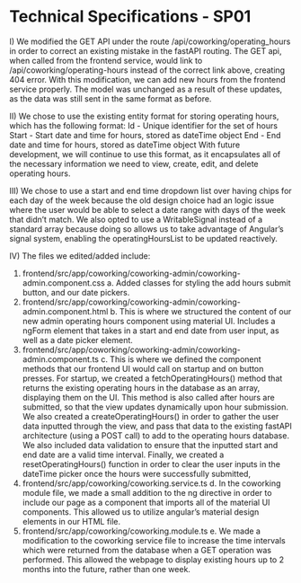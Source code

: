 
# Technical Specifications - SP01

I) We modified the GET API under the route /api/coworking/operating_hours in order to correct an existing mistake in the fastAPI routing. The GET api, when called from the frontend service, would link to /api/coworking/operating-hours instead of the correct link above, creating 404 error. With this modification, we can add new hours from the frontend service properly. The model was unchanged as a result of these updates, as the data was still sent in the same format as before.

II) We chose to use the existing entity format for storing operating hours, which has the following format:
  Id - Unique identifier for the set of hours
  Start - Start date and time for hours, stored as dateTime object
  End - End date and time for hours, stored as dateTime object
	With future development, we will continue to use this format, as it encapsulates all of the necessary information we need to view, create, edit, and delete operating hours. 


III) We chose to use a start and end time dropdown list over having chips for each day of the week because the old design choice had an logic issue where the user would be able to select a date range with days of the week that didn’t match. We also opted to use a WritableSignal instead of a standard array because doing so allows us to take advantage of Angular’s signal system, enabling the operatingHoursList to be updated reactively.

IV) The files we edited/added include: 
  1. frontend/src/app/coworking/coworking-admin/coworking-admin.component.css
    a. Added classes for styling the add hours submit button, and our date pickers.
  2. frontend/src/app/coworking/coworking-admin/coworking-admin.component.html
    b. This is where we structured the content of our new admin operating hours component using material UI. Includes a ngForm element that takes in a start and end date from user input, as well as a date picker element.
  3. frontend/src/app/coworking/coworking-admin/coworking-admin.component.ts
    c. This is where we defined the component methods that our frontend UI would call on startup and on button presses. For startup, we created a fetchOperatingHours() method that returns the existing operating hours in the database as an array, displaying them on the UI. This method is also called after hours are submitted, so that the view updates dynamically upon hour submission. We also created a createOperatingHours() in order to gather the user data inputted through the view, and pass that data to the existing fastAPI architecture (using a POST call) to add to the operating hours database. We also included data validation to ensure that the inputted start and end date are a valid time interval. Finally, we created a resetOperatingHours() function in order to clear the user inputs in the dateTime picker once the hours were successfully submitted, 
  4. frontend/src/app/coworking/coworking.service.ts
    d. In the coworking module file, we made a small addition to the ng directive in order to include our page as a component that imports all of the material UI components. This allowed us to utilize angular’s material design elements in our HTML file.
  5. frontend/src/app/coworking/coworking.module.ts
    e. We made a modification to the coworking service file to increase the time intervals which were returned from the database when a GET operation was performed. This allowed the webpage to display existing hours up to 2 months into the future, rather than one week. 
